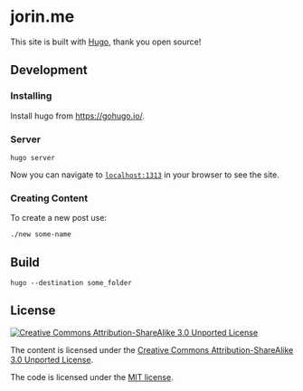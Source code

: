 jorin.me
===============

This site is built with [Hugo](https://gohugo.io/), thank you open source!


Development
-----------

### Installing

Install hugo from https://gohugo.io/.

### Server

```
hugo server
```

Now you can navigate to [`localhost:1313`](http://localhost:1313) in your browser to see the site.

### Creating Content

To create a new post use:

```
./new some-name
```

Build
-----

```
hugo --destination some_folder
```

License
-------

[![Creative Commons Attribution-ShareAlike 3.0 Unported License](https://licensebuttons.net/l/by-sa/3.0/80x15.png)](https://creativecommons.org/licenses/by-sa/3.0/)

The content is licensed under the [Creative Commons Attribution-ShareAlike 3.0 Unported License](https://creativecommons.org/licenses/by-sa/3.0/).

The code is licensed under the [MIT license](https://opensource.org/licenses/MIT).
